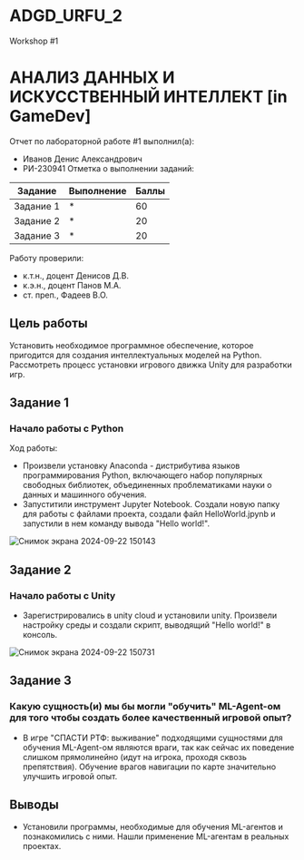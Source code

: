 # ADGD_URFU_2
Workshop #1

# АНАЛИЗ ДАННЫХ И ИСКУССТВЕННЫЙ ИНТЕЛЛЕКТ [in GameDev]
Отчет по лабораторной работе #1 выполнил(а):
- Иванов Денис Александрович
- РИ-230941
Отметка о выполнении заданий:

| Задание | Выполнение | Баллы |
| ------ | ------ | ------ |
| Задание 1 | * | 60 |
| Задание 2 | * | 20 |
| Задание 3 | * | 20 |

Работу проверили:
- к.т.н., доцент Денисов Д.В.
- к.э.н., доцент Панов М.А.
- ст. преп., Фадеев В.О.

## Цель работы
Установить необходимое программное обеспечение, которое пригодится для создания интеллектуальных моделей на Python. Рассмотреть процесс установки игрового движка Unity для разработки игр.

## Задание 1
### Начало работы с Python
Ход работы:
- Произвели установку Anaconda - дистрибутива языков программирования Python, включающего набор популярных свободных библиотек, объединенных проблематиками науки о данных и машинного обучения.
- Запуститили инструмент Jupyter Notebook. Создали новую папку для работы с файлами проекта, создали файл HelloWorld.jpynb и запустили в нем команду вывода "Hello world!".

![Снимок экрана 2024-09-22 150143](https://github.com/user-attachments/assets/18bb0be7-d45a-4218-af7e-ce8c5da2d56c)


## Задание 2
### Начало работы с Unity

- Зарегистрировались в unity cloud и установили unity. Произвели настройку среды и создали скрипт, выводящий "Hello world!" в консоль.

![Снимок экрана 2024-09-22 150731](https://github.com/user-attachments/assets/ae71babb-08eb-4ffd-a0a1-d692e99f1f9f)

## Задание 3
### Какую сущность(и) мы бы могли "обучить" ML-Agent-ом для того чтобы создать более качественный игровой опыт?

- В игре "СПАСТИ РТФ: выживание" подходящими сущностями для обучения ML-Agent-ом являются враги, так как сейчас их поведение слишком прямолинейно (идут на игрока, проходя сквозь препятствия). Обучение врагов навигации по карте значительно улучшить игровой опыт.

## Выводы

- Установили программы, необходимые для обучения ML-агентов и познакомились с ними. Нашли применение ML-агентам в реальных проектах.
